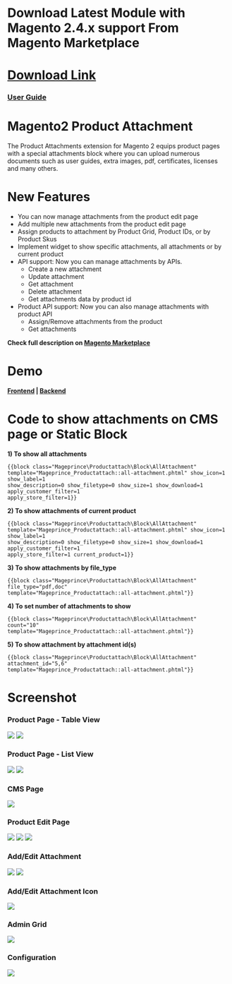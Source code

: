 # Download Latest Module with Magento 2.4.x support From Magento Marketplace
# <a href="https://marketplace.magento.com/mageprince-module-product-attachment.html">Download Link</a>

<h3><a href="https://marketplace.magento.com/media/catalog/product/mageprince-module-product-attachment-2-2-0-ce/user_guides.pdf">User Guide</a></h3>

# Magento2 Product Attachment

The Product Attachments extension for Magento 2 equips product pages with a special attachments block where you can upload numerous documents such as user guides, extra images, pdf, certificates, licenses and many others.

# New Features
<ul>
<li>You can now manage attachments from the product edit page</li>
<li>Add multiple new attachments from the product edit page</li>
<li>Assign products to attachment by Product Grid, Product IDs, or by Product Skus</li>
<li>Implement widget to show specific attachments, all attachments or by current product</li>
<li>API support: Now you can manage attachments by APIs.
  <ul>
    <li>Create a new attachment</li>
    <li>Update attachment</li>
    <li>Get attachment</li>
    <li>Delete attachment</li>
    <li>Get attachments data by product id</li>
  </ul> 
</li>
<li>Product API support: Now you can also manage attachments with product API
  <ul>
    <li>Assign/Remove attachments from the product</li>
    <li>Get attachments</li>
  </ul>  
</li>
</ul>

<b>Check full description on <a href="https://marketplace.magento.com/prince-module-productattachment.html">Magento Marketplace</a></b>

# Demo

<b><a href="https://demo.mageprince.com/push-it-messenger-bag.html">Frontend</a>   |   <a href="http://demo.mageprince.com/admin">Backend</a></b>

# Code to show attachments on CMS page or Static Block

<b>1) To show all attachments</b>

```
{{block class="Mageprince\Productattach\Block\AllAttachment"
template="Mageprince_Productattach::all-attachment.phtml" show_icon=1 show_label=1
show_description=0 show_filetype=0 show_size=1 show_download=1 apply_customer_filter=1
apply_store_filter=1}}
```

<b>2) To show attachments of current product</b>
```
{{block class="Mageprince\Productattach\Block\AllAttachment"
template="Mageprince_Productattach::all-attachment.phtml" show_icon=1 show_label=1
show_description=0 show_filetype=0 show_size=1 show_download=1 apply_customer_filter=1
apply_store_filter=1 current_product=1}}
```

<b>3) To show attachments by file_type</b>

```
{{block class="Mageprince\Productattach\Block\AllAttachment" file_type="pdf,doc"
template="Mageprince_Productattach::all-attachment.phtml"}}
```

<b>4) To set number of attachments to show</b>

```
{{block class="Mageprince\Productattach\Block\AllAttachment" count="10"
template="Mageprince_Productattach::all-attachment.phtml"}}
```

<b>5) To show attachment by attachment id(s)</b>

```
{{block class="Mageprince\Productattach\Block\AllAttachment" attachment_id="5,6"
template="Mageprince_Productattach::all-attachment.phtml"}}
```

# Screenshot

<h3>Product Page - Table View</h3>
<img src="https://user-images.githubusercontent.com/24751863/210595155-337b0a8e-06f4-48f9-9248-fe58eeb95f44.jpg"/>
<img src="https://user-images.githubusercontent.com/24751863/210595207-f32946d9-3ce7-4bcb-96a4-1768b1a6a81c.jpg"/>

<h3>Product Page - List View</h3>
<img src="https://user-images.githubusercontent.com/24751863/210595243-59df1953-f741-4600-8e00-c6aaaf6f6ba6.jpg"/>
<img src="https://user-images.githubusercontent.com/24751863/210595273-44fb52aa-6626-4702-89d6-cacdaeb655b8.jpg"/>

<h3>CMS Page</h3>
<img src="https://user-images.githubusercontent.com/24751863/210595318-cf32f588-51d4-46d4-b19d-9ec14482024d.jpg"/>

<h3>Product Edit Page</h3>
<img src="https://user-images.githubusercontent.com/24751863/210595439-a9627eec-4de8-47f1-8bf8-9dc94089936f.jpg"/>
<img src="https://user-images.githubusercontent.com/24751863/210595457-11b5806b-d445-4292-a63b-0f7e75034573.jpg"/>
<img src="https://user-images.githubusercontent.com/24751863/210595469-d482f5f1-efdd-476e-bf61-c7e97c8d301a.jpg"/>

<h3>Add/Edit Attachment</h3>
<img src="https://user-images.githubusercontent.com/24751863/210595740-64e6f11c-f7ae-4e65-a29c-2c066ece1ff1.png"/>
<img src="https://user-images.githubusercontent.com/24751863/210595661-3a2389a1-f360-43fc-ac26-e70fa0334642.jpg"/>

<h3>Add/Edit Attachment Icon</h3>
<img src="https://user-images.githubusercontent.com/24751863/210595782-4093aa4b-1d95-473b-8bc1-9ae693e8c7f7.jpg"/>

<h3>Admin Grid</h3>
<img src="https://user-images.githubusercontent.com/24751863/210595834-8acbb5e8-07ce-4b01-8543-49a7af7aa0f0.jpg"/>

<h3>Configuration</h3>
<img src="https://user-images.githubusercontent.com/24751863/210595890-f54de0a2-df3e-488c-b657-3e65e9570863.jpg"/>
